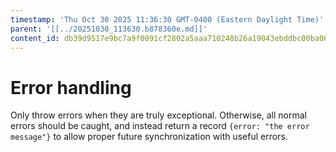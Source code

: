 ```yaml
---
timestamp: 'Thu Oct 30 2025 11:36:30 GMT-0400 (Eastern Daylight Time)'
parent: '[[../20251030_113630.b878360e.md]]'
content_id: db39d9517e9bc7a9f0091cf2802a5aaa710248b26a19043ebddbc00ba067bc70
---
```


# Error handling

Only throw errors when they are truly exceptional. Otherwise, all normal errors should be caught, and instead return a record `{error: "the error message"}` to allow proper future synchronization with useful errors.
